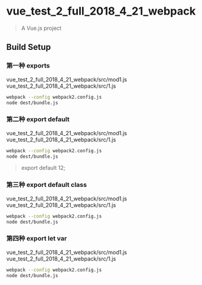 # vue_test_2_full_2018_4_21_webpack

> A Vue.js project

## Build Setup

### 第一种 exports
vue_test_2_full_2018_4_21_webpack/src/mod1.js
vue_test_2_full_2018_4_21_webpack/src/1.js
``` bash
webpack --config webpack2.config.js
node dest/bundle.js
```

### 第二种 export default
vue_test_2_full_2018_4_21_webpack/src/mod1.js
vue_test_2_full_2018_4_21_webpack/src/1.js
``` bash
webpack --config webpack2.config.js
node dest/bundle.js
```
> export default 12;

### 第三种 export default class
vue_test_2_full_2018_4_21_webpack/src/mod1.js
vue_test_2_full_2018_4_21_webpack/src/1.js
``` bash
webpack --config webpack2.config.js
node dest/bundle.js
```

### 第四种 export let var
vue_test_2_full_2018_4_21_webpack/src/mod1.js
vue_test_2_full_2018_4_21_webpack/src/1.js
``` bash
webpack --config webpack2.config.js
node dest/bundle.js
```







